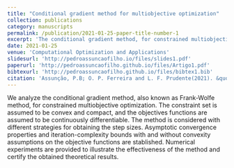```yaml
---
title: "Conditional gradient method for multiobjective optimization"
collection: publications
category: manuscripts
permalink: /publication/2021-01-25-paper-title-number-1
excerpt: 'The conditional gradient method, for constrained multiobjective optimization.'
date: 2021-01-25
venue: 'Computational Optimization and Applications'
slidesurl: 'http://pedroassuncaofilho.io/files/slides1.pdf'
paperurl: 'http://pedroassuncaofilho.github.io/files/Artigo1.pdf'
bibtexurl: 'http://pedroassuncaofilho.github.io/files/bibtex1.bib'
citation: 'Assunção, P.B; O. P. Ferreira and L. F. Prudente(2021). &quot; Conditional gradient method for multiobjective optimization.&quot; <i> Comput Optim Appl 78 </i>. 741–768 (2021).'
---
```

We analyze the conditional gradient method, also known as Frank-Wolfe method, for constrained multiobjective optimization. The constraint set is assumed to be convex and compact, and the objectives functions are assumed to be continuously differentiable. The method is considered with different strategies for obtaining the step sizes. Asymptotic convergence properties and iteration-complexity bounds with and without convexity assumptions on the objective functions are stablished. Numerical experiments are provided to illustrate the effectiveness of the method and certify the obtained theoretical results.
